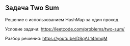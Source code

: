## Задача Two Sum

Решение с использованием HashMap за один проход

Условие задачи: https://leetcode.com/problems/two-sum/

Разбор решения: https://youtu.be/DSqAL14hmqM